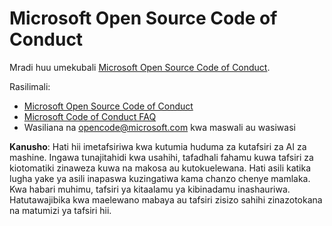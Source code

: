 # Microsoft Open Source Code of Conduct

Mradi huu umekubali [Microsoft Open Source Code of Conduct](https://opensource.microsoft.com/codeofconduct/).

Rasilimali:

- [Microsoft Open Source Code of Conduct](https://opensource.microsoft.com/codeofconduct/)
- [Microsoft Code of Conduct FAQ](https://opensource.microsoft.com/codeofconduct/faq/)
- Wasiliana na [opencode@microsoft.com](mailto:opencode@microsoft.com) kwa maswali au wasiwasi

**Kanusho**:
Hati hii imetafsiriwa kwa kutumia huduma za kutafsiri za AI za mashine. Ingawa tunajitahidi kwa usahihi, tafadhali fahamu kuwa tafsiri za kiotomatiki zinaweza kuwa na makosa au kutokuelewana. Hati asili katika lugha yake ya asili inapaswa kuzingatiwa kama chanzo chenye mamlaka. Kwa habari muhimu, tafsiri ya kitaalamu ya kibinadamu inashauriwa. Hatutawajibika kwa maelewano mabaya au tafsiri zisizo sahihi zinazotokana na matumizi ya tafsiri hii.